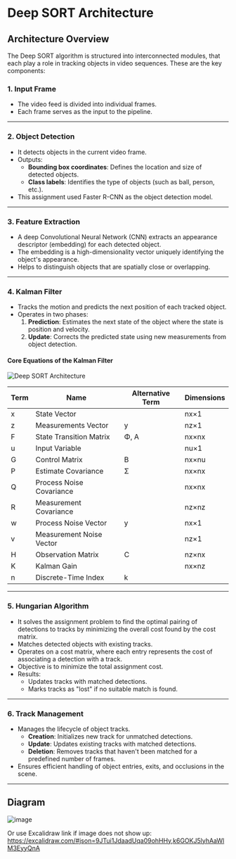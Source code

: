 # Deep SORT Architecture

## Architecture Overview

The Deep SORT algorithm is structured into interconnected modules, that each play a role in tracking objects in video sequences. These are the key components:

### 1. **Input Frame**
- The video feed is divided into individual frames.
- Each frame serves as the input to the pipeline.

---

### 2. **Object Detection**
- It detects objects in the current video frame.
- Outputs:
  - **Bounding box coordinates**: Defines the location and size of detected objects.
  - **Class labels**: Identifies the type of objects (such as ball, person, etc.).
- This assignment used Faster R-CNN as the object detection model.

---

### 3. **Feature Extraction**
- A deep Convolutional Neural Network (CNN) extracts an appearance descriptor (embedding) for each detected object.
- The embedding is a high-dimensionality vector uniquely identifying the object's appearance.
- Helps to distinguish objects that are spatially close or overlapping.

---

### 4. **Kalman Filter**
- Tracks the motion and predicts the next position of each tracked object.
- Operates in two phases:
  1. **Prediction**: Estimates the next state of the object where the state is position and velocity.
  2. **Update**: Corrects the predicted state using new measurements from object detection.

#### **Core Equations of the Kalman Filter**

![Deep SORT Architecture](https://www.kalmanfilter.net/img/summary/KalmanFilterDiagram.png)

| Term | Name                        | Alternative Term      | Dimensions  |
|------|-----------------------------|-----------------------|-------------|
| x    | State Vector               |                       | nx×1        |
| z    | Measurements Vector        | y                     | nz×1        |
| F    | State Transition Matrix    | Φ, A                  | nx×nx       |
| u    | Input Variable             |                       | nu×1        |
| G    | Control Matrix             | B                     | nx×nu       |
| P    | Estimate Covariance        | Σ                     | nx×nx       |
| Q    | Process Noise Covariance   |                       | nx×nx       |
| R    | Measurement Covariance     |                       | nz×nz       |
| w    | Process Noise Vector       | y                     | nx×1        |
| v    | Measurement Noise Vector   |                       | nz×1        |
| H    | Observation Matrix         | C                     | nz×nx       |
| K    | Kalman Gain                |                       | nx×nz       |
| n    | Discrete-Time Index        | k                     |             |

---

### 5. **Hungarian Algorithm**
- It solves the assignment problem to find the optimal pairing of detections to tracks by minimizing the overall cost found by the cost matrix.
- Matches detected objects with existing tracks.
- Operates on a cost matrix, where each entry represents the cost of associating a detection with a track.
- Objective is to minimize the total assignment cost.
- Results:
  - Updates tracks with matched detections.
  - Marks tracks as "lost" if no suitable match is found.

---

### 6. **Track Management**
- Manages the lifecycle of object tracks.
  - **Creation**: Initializes new track for unmatched detections.
  - **Update**: Updates existing tracks with matched detections.
  - **Deletion**: Removes tracks that haven't been matched for a predefined number of frames.
- Ensures efficient handling of object entries, exits, and occlusions in the scene.

---

## Diagram
![image](https://github.com/user-attachments/assets/408d708e-e69b-4d8a-b1f1-bb2da0ff5d7a)

Or use Excalidraw link if image does not show up: https://excalidraw.com/#json=9JTui1JdaadUqa09ohHHy,k6GOKJ5lyhAaWlM3EyyQnA 
